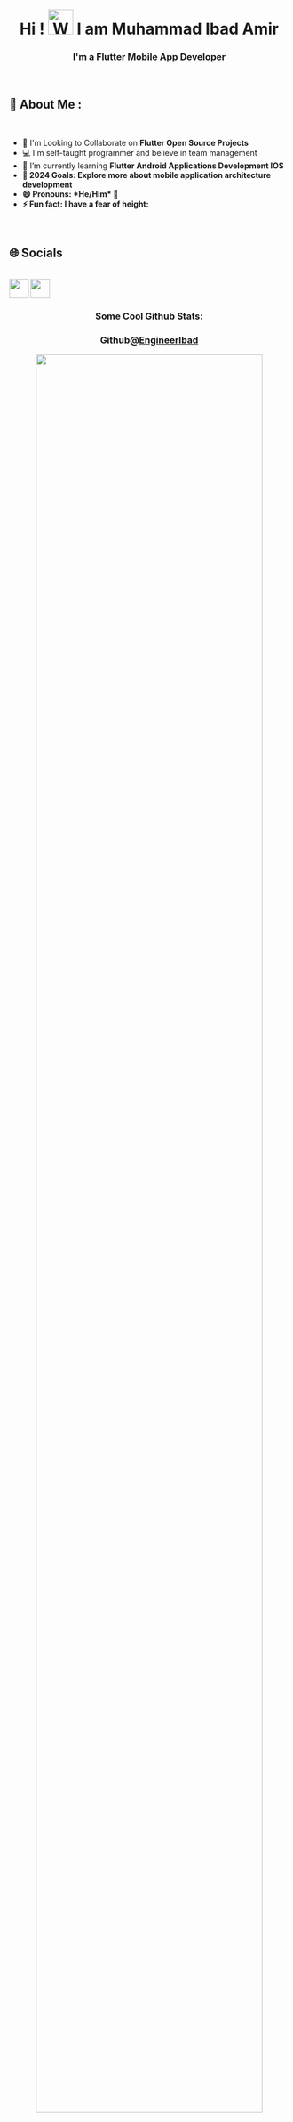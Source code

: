 <h1 align="center"> Hi ! <img src="https://raw.githubusercontent.com/nixin72/nixin72/master/wave.gif" 
         alt="Waving hand animated gif"
         height="45"
         width="45" /> I am Muhammad Ibad Amir</h1>
<h3 align="center"> I'm a Flutter Mobile App Developer </h3>	 
<br>
<h2> 💫 About Me : </h2>
<br/>

<div>
  <ul>
    <li>👯 I'm Looking to Collaborate on  <b> Flutter Open Source Projects</b></li>
    <li>💻 I'm self-taught programmer and believe in team management</li>
    <li>🌱 I’m currently learning <b>Flutter<b> <b>Android Applications Development<b> <b>IOS<b></li>
    <li>🥅 2024 Goals: Explore more about mobile application architecture development</li>
    <!-- <li>💬 Ask me anything about <a href="https://discord.com/users/999634986481225768">here</a>! I'm always open to help!</li> -->
    <li>😄 Pronouns: *He/Him* 💁‍</li>
    <li>⚡ Fun fact: I have a fear of height: </li>
</ul>
</div>

<br>
<h2>🌐 Socials</h2>
<br/>
<a href="https://www.linkedin.com/in/software-engineer-muhammad-ibad" target="_blank">
  <img align="left" width="35px" src="https://cdn-icons-png.flaticon.com/512/174/174857.png"  />
</a>
<a href="mailto:ibadamir3@gmail.com" target="_blank">
  <img align="left" width="35px" src="https://cdn-icons-png.flaticon.com/512/281/281769.png" />
</a>

<br/>
<br/>



<div align="center">
 <h3>Some Cool Github Stats:</h3> 
</div>
<h3 align="center">Github@<a href="https://github.com/EngineerIbad">EngineerIbad</a></h3> 
<p align="center">
  <img width="90%" src="https://github-readme-stats.vercel.app/api?username=EngineerIbad&show_icons=true&theme=dark" />
</p>

<h3 align="center">Github@<a href="https://github.com/EngineerIbad">EngineerIbad</a></h3> 
<p align="center">
  <img width="90%" src="https://github-readme-streak-stats.herokuapp.com/?user=EngineerIbad&theme=dark" />
</p> 

<!-- [![@Ibad's Holopin board](https://holopin.io/api/user/board?user=ibad)](https://holopin.io/@ibad)-->


<div align="center">

### Show some ❤️ by starring some of the repositories !

</div>
<!-- <h1 style="font-size: 48px; color: blue;">  Hi there 👋</h1> -->
<!-- <h1 style="font-size: 48px;">I am Ibad</h1> -->
<!-- <h2>I am a Flutter Mobile App Developer📱</h2> -->
